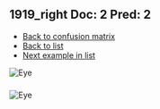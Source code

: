 ## 1919_right Doc: 2 Pred: 2
- [Back to confusion matrix](https://github.com/juliandewit/kaggle_retinopathy/blob/master/matrix.md)
- [Back to list](https://github.com/juliandewit/kaggle_retinopathy/blob/master/lists/22/list.md)
- [Next example in list](https://github.com/juliandewit/kaggle_retinopathy/blob/master/lists/22/19/19197_right.md)

![Eye](https://retinopaty.blob.core.windows.net/size1024/1919_right_2.jpeg)

### 

![Eye]()
